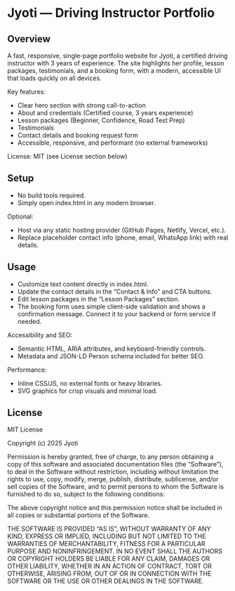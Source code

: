 # Jyoti — Driving Instructor Portfolio

## Overview
A fast, responsive, single-page portfolio website for Jyoti, a certified driving instructor with 3 years of experience. The site highlights her profile, lesson packages, testimonials, and a booking form, with a modern, accessible UI that loads quickly on all devices.

Key features:
- Clear hero section with strong call-to-action
- About and credentials (Certified course, 3 years experience)
- Lesson packages (Beginner, Confidence, Road Test Prep)
- Testimonials
- Contact details and booking request form
- Accessible, responsive, and performant (no external frameworks)

License: MIT (see License section below)

## Setup
- No build tools required.
- Simply open index.html in any modern browser.

Optional:
- Host via any static hosting provider (GitHub Pages, Netlify, Vercel, etc.).
- Replace placeholder contact info (phone, email, WhatsApp link) with real details.

## Usage
- Customize text content directly in index.html.
- Update the contact details in the “Contact & Info” and CTA buttons.
- Edit lesson packages in the “Lesson Packages” section.
- The booking form uses simple client-side validation and shows a confirmation message. Connect it to your backend or form service if needed.

Accessibility and SEO:
- Semantic HTML, ARIA attributes, and keyboard-friendly controls.
- Metadata and JSON-LD Person schema included for better SEO.

Performance:
- Inline CSS/JS, no external fonts or heavy libraries.
- SVG graphics for crisp visuals and minimal load.

## License
MIT License

Copyright (c) 2025 Jyoti

Permission is hereby granted, free of charge, to any person obtaining a copy of this software and associated documentation files (the “Software”), to deal in the Software without restriction, including without limitation the rights to use, copy, modify, merge, publish, distribute, sublicense, and/or sell copies of the Software, and to permit persons to whom the Software is furnished to do so, subject to the following conditions:

The above copyright notice and this permission notice shall be included in all copies or substantial portions of the Software.

THE SOFTWARE IS PROVIDED “AS IS”, WITHOUT WARRANTY OF ANY KIND, EXPRESS OR IMPLIED, INCLUDING BUT NOT LIMITED TO THE WARRANTIES OF MERCHANTABILITY, FITNESS FOR A PARTICULAR PURPOSE AND NONINFRINGEMENT. IN NO EVENT SHALL THE AUTHORS OR COPYRIGHT HOLDERS BE LIABLE FOR ANY CLAIM, DAMAGES OR OTHER LIABILITY, WHETHER IN AN ACTION OF CONTRACT, TORT OR OTHERWISE, ARISING FROM, OUT OF OR IN CONNECTION WITH THE SOFTWARE OR THE USE OR OTHER DEALINGS IN THE SOFTWARE.